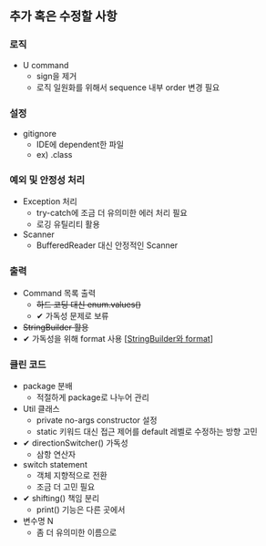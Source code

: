 

## 추가 혹은 수정할 사항

### 로직
   - U command
       - sign을 제거
       - 로직 일원화를 위해서 sequence 내부 order 변경 필요

### 설정
   - gitignore
        - IDE에 dependent한 파일
        - ex) .class
        
### 예외 및 안정성 처리
   - Exception 처리
        - try-catch에 조금 더 유의미한 에러 처리 필요
        - 로깅 유틸리티 활용
   - Scanner
        - BufferedReader 대신 안정적인 Scanner
### 출력
   - Command 목록 출력
        - ~~하드 코딩 대신 enum.values()~~
        - ✔ 가독성 문제로 보류
   - ~~StringBuilder 활용~~
   - ✔ 가독성을 위해 format 사용 [[StringBuilder와 format](https://stackoverflow.com/questions/44117788/performance-between-string-format-and-stringbuilder)]

### 클린 코드
   - package 분배
        - 적절하게 package로 나누어 관리
   - Util 클래스
        - private no-args constructor 설정
        - static 키워드 대신 접근 제어를 default 레벨로 수정하는 방향 고민
   - ✔ directionSwitcher() 가독성
        - 삼항 연산자
   - switch statement
        - 객체 지향적으로 전환
        - 조금 더 고민 필요
   - ✔ shifting() 책임 분리
        - print() 기능은 다른 곳에서
   - 변수명 N
        - 좀 더 유의미한 이름으로